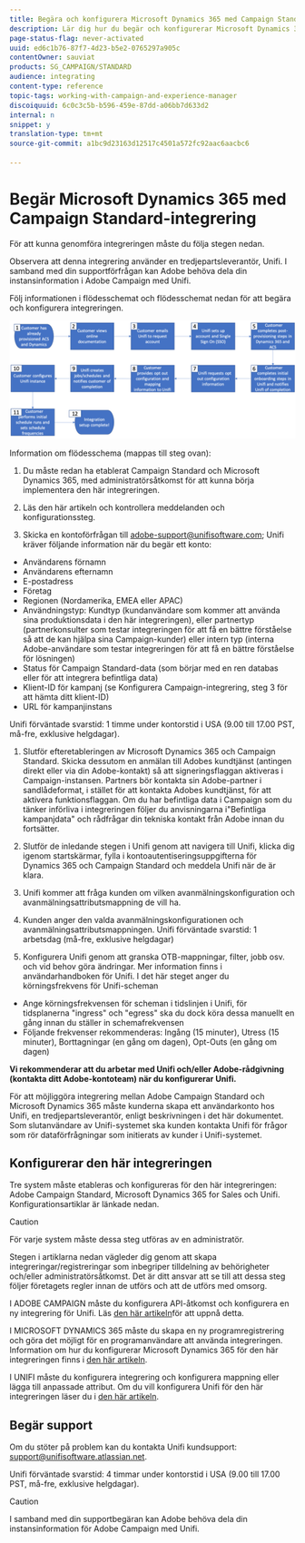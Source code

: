 ```yaml
---
title: Begära och konfigurera Microsoft Dynamics 365 med Campaign Standard-integrering
description: Lär dig hur du begär och konfigurerar Microsoft Dynamics 365 med Campaign Standard-integrering
page-status-flag: never-activated
uuid: ed6c1b76-87f7-4d23-b5e2-0765297a905c
contentOwner: sauviat
products: SG_CAMPAIGN/STANDARD
audience: integrating
content-type: reference
topic-tags: working-with-campaign-and-experience-manager
discoiquuid: 6c0c3c5b-b596-459e-87dd-a06bb7d633d2
internal: n
snippet: y
translation-type: tm+mt
source-git-commit: a1bc9d23163d12517c4501a572fc92aac6aacbc6

---
```



# Begär Microsoft Dynamics 365 med Campaign Standard-integrering

För att kunna genomföra integreringen måste du följa stegen nedan.

Observera att denna integrering använder en tredjepartsleverantör, Unifi.  I samband med din supportförfrågan kan Adobe behöva dela din instansinformation i Adobe Campaign med Unifi.

Följ informationen i flödesschemat och flödesschemat nedan för att begära och konfigurera integreringen.

![](assets/provisioning-wf.png)

Information om flödesschema (mappas till steg ovan):

1. Du måste redan ha etablerat Campaign Standard och Microsoft Dynamics 365, med administratörsåtkomst för att kunna börja implementera den här integreringen.

1. Läs den här artikeln och kontrollera meddelanden och konfigurationssteg.

1. Skicka en kontoförfrågan till adobe-support@unifisoftware.com; Unifi kräver följande information när du begär ett konto:
* Användarens förnamn
* Användarens efternamn
* E-postadress
* Företag
* Regionen (Nordamerika, EMEA eller APAC)
* Användningstyp:  Kundtyp (kundanvändare som kommer att använda sina produktionsdata i den här integreringen), eller partnertyp (partnerkonsulter som testar integreringen för att få en bättre förståelse så att de kan hjälpa sina Campaign-kunder) eller intern typ (interna Adobe-användare som testar integreringen för att få en bättre förståelse för lösningen)
* Status för Campaign Standard-data (som börjar med en ren databas eller för att integrera befintliga data)
* Klient-ID för kampanj (se Konfigurera Campaign-integrering, steg 3 för att hämta ditt klient-ID)
* URL för kampanjinstans

Unifi förväntade svarstid: 1 timme under kontorstid i USA (9.00 till 17.00 PST, må-fre, exklusive helgdagar).

1. Slutför efteretableringen av Microsoft Dynamics 365 och Campaign Standard.
Skicka dessutom en anmälan till Adobes kundtjänst (antingen direkt eller via din Adobe-kontakt) så att signeringsflaggan aktiveras i Campaign-instansen. Partners bör kontakta sin Adobe-partner i sandlådeformat, i stället för att kontakta Adobes kundtjänst, för att aktivera funktionsflaggan.
Om du har befintliga data i Campaign som du tänker införliva i integreringen följer du anvisningarna i&quot;Befintliga kampanjdata&quot; och rådfrågar din tekniska kontakt från Adobe innan du fortsätter.

1. Slutför de inledande stegen i Unifi genom att navigera till Unifi, klicka dig igenom startskärmar, fylla i kontoautentiseringsuppgifterna för Dynamics 365 och Campaign Standard och meddela Unifi när de är klara.

1. Unifi kommer att fråga kunden om vilken avanmälningskonfiguration och avanmälningsattributsmappning de vill ha.

1. Kunden anger den valda avanmälningskonfigurationen och avanmälningsattributsmappningen.
Unifi förväntade svarstid: 1 arbetsdag (må-fre, exklusive helgdagar)

1. Konfigurera Unifi genom att granska OTB-mappningar, filter, jobb osv. och vid behov göra ändringar.  Mer information finns i användarhandboken för Unifi.
I det här steget anger du körningsfrekvens för Unifi-scheman
* Ange körningsfrekvensen för scheman i tidslinjen i Unifi, för tidsplanerna &quot;ingress&quot; och &quot;egress&quot; ska du dock köra dessa manuellt en gång innan du ställer in schemafrekvensen
* Följande frekvenser rekommenderas: Ingång (15 minuter), Utress (15 minuter), Borttagningar (en gång om dagen), Opt-Outs (en gång om dagen)

**Vi rekommenderar att du arbetar med Unifi och/eller Adobe-rådgivning (kontakta ditt Adobe-kontoteam) när du konfigurerar Unifi.**

För att möjliggöra integrering mellan Adobe Campaign Standard och Microsoft Dynamics 365 måste kunderna skapa ett användarkonto hos Unifi, en tredjepartsleverantör, enligt beskrivningen i det här dokumentet.   Som slutanvändare av Unifi-systemet ska kunden kontakta Unifi för frågor som rör dataförfrågningar som initierats av kunder i Unifi-systemet.

## Konfigurerar den här integreringen

Tre system måste etableras och konfigureras för den här integreringen: Adobe Campaign Standard, Microsoft Dynamics 365 for Sales och Unifi. Konfigurationsartiklar är länkade nedan.

>[!CAUTION]
>
>För varje system måste dessa steg utföras av en administratör.
>
>Stegen i artiklarna nedan vägleder dig genom att skapa integreringar/registreringar som inbegriper tilldelning av behörigheter och/eller administratörsåtkomst.  Det är ditt ansvar att se till att dessa steg följer företagets regler innan de utförs och att de utförs med omsorg.

I ADOBE CAMPAIGN måste du konfigurera API-åtkomst och konfigurera en ny integrering för Unifi. Läs [den här artikeln](../../integrating/using/configure-adobe-io-for-ms-dynamic.md)för att uppnå detta.

I MICROSOFT DYNAMICS 365 måste du skapa en ny programregistrering och göra det möjligt för en programanvändare att använda integreringen.  Information om hur du konfigurerar Microsoft Dynamics 365 för den här integreringen finns i [den här artikeln](../../integrating/using/configure-microsoft-dynamics-365-for-campaign-integration.md).

I UNIFI måste du konfigurera integrering och konfigurera mappning eller lägga till anpassade attribut. Om du vill konfigurera Unifi för den här integreringen läser du i [den här artikeln](../../integrating/using/configure-unifi-for-microsoft-dynamics-365-integration.md).

## Begär support

Om du stöter på problem kan du kontakta Unifi kundsupport: [support@unifisoftware.atlassian.net](mailto:support@unifisoftware.atlassian.net).

Unifi förväntade svarstid: 4 timmar under kontorstid i USA (9.00 till 17.00 PST, må-fre, exklusive helgdagar).

>[!CAUTION]
>
>I samband med din supportbegäran kan Adobe behöva dela din instansinformation för Adobe Campaign med Unifi.